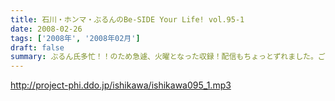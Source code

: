 ```yaml
---
title: 石川・ホンマ・ぶるんのBe-SIDE Your Life! vol.95-1
date: 2008-02-26
tags: ['2008年', '2008年02月']
draft: false
summary: ぶるん氏多忙！！のため急遽、火曜となった収録！配信もちょっとずれました。ご勘弁下さい。めずらしく、石川サン（元ハガキ職人）が「風邪っぴき」であるために鼻声ですが、そこもまたご勘弁下さい。ビーサイは２年目突入中。４０年やれるかな・・・NAMAE
---
```


http://project-phi.ddo.jp/ishikawa/ishikawa095_1.mp3
